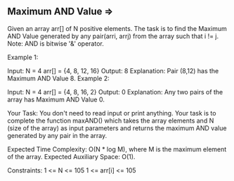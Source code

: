 
Maximum AND Value =>
-----------------



Given an array arr[] of N positive elements. The task is to find the Maximum AND Value generated by any pair(arri, arrj) from the array such that i != j.
Note: AND is bitwise '&' operator.


Example 1:

Input: 
N = 4
arr[] = {4, 8, 12, 16}
Output: 8
Explanation:
Pair (8,12) has the Maximum AND Value 8.
Example 2:

Input:
N = 4
arr[] = {4, 8, 16, 2}
Output: 0
Explanation: Any two pairs of the array has 
Maximum AND Value 0.

Your Task: 
You don't need to read input or print anything. Your task is to complete the function maxAND() which takes the array elements and N (size of the array) as input parameters and returns the maximum AND value generated by any pair in the array. 

Expected Time Complexity: O(N * log M), where M is the maximum element of the array.
Expected Auxiliary Space: O(1).

Constraints:
1 <= N <= 105
1 <= arr[i] <= 105
